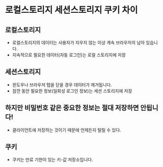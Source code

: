 # 로컬스토리지 세션스토리지 쿠키 차이

## 로컬스토리지

- 로컬스토리지의 데이터는 사용자가 지우지 않는 이상 계속 브라우저의 남아 있습니다.
- 지속적으로 필요한 데이터(자동 로그인)는 로컬 스토리지에 저장

## 세션스토리지

- 윈도우나 브라우저 탭을 닫을 경우 데이터가 제거됩니다.
- 잠깐 동안 필요한 정보(일회성 로그인 정보)는 세션 스토리지에 저장

## 하지만 비밀번호 같은 중요한 정보는 절대 저장하면 안됩니다!

- 클라이언트에 저장하는 것이기 때문에 언제든지 털릴 수 있다.

## 쿠키

- 쿠키는 만료 기한이 있는 키-값 저장소입니다.
